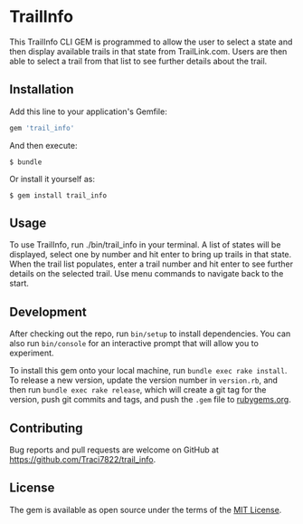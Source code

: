 # TrailInfo

This TrailInfo CLI GEM is programmed to allow the user to select a state and then display available trails in that state from TrailLink.com. Users are then able to select a trail from that list to see further details about the trail. 

## Installation

Add this line to your application's Gemfile:

```ruby
gem 'trail_info'
```

And then execute:

    $ bundle

Or install it yourself as:

    $ gem install trail_info

## Usage

To use TrailInfo, run ./bin/trail_info in your terminal. A list of states will be displayed, select one by number and hit enter to bring up trails in that state. When the trail list populates, enter a trail number and hit enter to see further details on the selected trail. Use menu commands to navigate back to the start. 

## Development

After checking out the repo, run `bin/setup` to install dependencies. You can also run `bin/console` for an interactive prompt that will allow you to experiment.

To install this gem onto your local machine, run `bundle exec rake install`. To release a new version, update the version number in `version.rb`, and then run `bundle exec rake release`, which will create a git tag for the version, push git commits and tags, and push the `.gem` file to [rubygems.org](https://rubygems.org).

## Contributing

Bug reports and pull requests are welcome on GitHub at https://github.com/Traci7822/trail_info.


## License

The gem is available as open source under the terms of the [MIT License](http://opensource.org/licenses/MIT).


